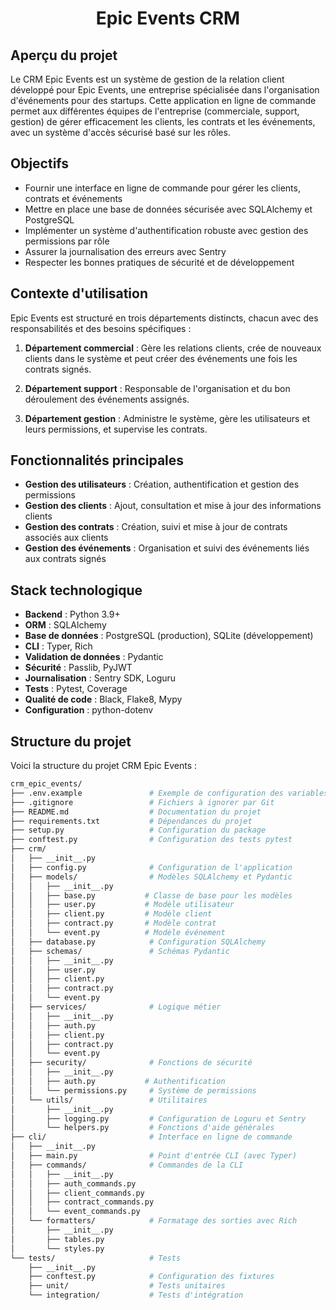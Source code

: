 
<h1 align="center">Epic Events CRM</h1>

## Aperçu du projet

Le CRM Epic Events est un système de gestion de la relation client développé pour Epic Events, une entreprise spécialisée dans l'organisation d'événements pour des startups. Cette application en ligne de commande permet aux différentes équipes de l'entreprise (commerciale, support, gestion) de gérer efficacement les clients, les contrats et les événements, avec un système d'accès sécurisé basé sur les rôles.

## Objectifs

- Fournir une interface en ligne de commande pour gérer les clients, contrats et événements
- Mettre en place une base de données sécurisée avec SQLAlchemy et PostgreSQL
- Implémenter un système d'authentification robuste avec gestion des permissions par rôle
- Assurer la journalisation des erreurs avec Sentry
- Respecter les bonnes pratiques de sécurité et de développement

## Contexte d'utilisation

Epic Events est structuré en trois départements distincts, chacun avec des responsabilités et des besoins spécifiques :

1. **Département commercial** : Gère les relations clients, crée de nouveaux clients dans le système et peut créer des événements une fois les contrats signés.

2. **Département support** : Responsable de l'organisation et du bon déroulement des événements assignés.

3. **Département gestion** : Administre le système, gère les utilisateurs et leurs permissions, et supervise les contrats.

## Fonctionnalités principales

- **Gestion des utilisateurs** : Création, authentification et gestion des permissions
- **Gestion des clients** : Ajout, consultation et mise à jour des informations clients
- **Gestion des contrats** : Création, suivi et mise à jour de contrats associés aux clients
- **Gestion des événements** : Organisation et suivi des événements liés aux contrats signés

## Stack technologique

- **Backend** : Python 3.9+
- **ORM** : SQLAlchemy
- **Base de données** : PostgreSQL (production), SQLite (développement)
- **CLI** : Typer, Rich
- **Validation de données** : Pydantic
- **Sécurité** : Passlib, PyJWT
- **Journalisation** : Sentry SDK, Loguru
- **Tests** : Pytest, Coverage
- **Qualité de code** : Black, Flake8, Mypy
- **Configuration** : python-dotenv


## Structure du projet
Voici la structure du projet CRM Epic Events :
```sh
crm_epic_events/
├── .env.example               # Exemple de configuration des variables d'environnement
├── .gitignore                 # Fichiers à ignorer par Git
├── README.md                  # Documentation du projet
├── requirements.txt           # Dépendances du projet
├── setup.py                   # Configuration du package
├── conftest.py                # Configuration des tests pytest
├── crm/
│   ├── __init__.py
│   ├── config.py              # Configuration de l'application
│   ├── models/                # Modèles SQLAlchemy et Pydantic
│   │   ├── __init__.py
│   │   ├── base.py           # Classe de base pour les modèles
│   │   ├── user.py           # Modèle utilisateur
│   │   ├── client.py         # Modèle client
│   │   ├── contract.py       # Modèle contrat
│   │   └── event.py          # Modèle événement
│   ├── database.py            # Configuration SQLAlchemy
│   ├── schemas/               # Schémas Pydantic
│   │   ├── __init__.py
│   │   ├── user.py
│   │   ├── client.py
│   │   ├── contract.py
│   │   └── event.py
│   ├── services/              # Logique métier
│   │   ├── __init__.py
│   │   ├── auth.py
│   │   ├── client.py
│   │   ├── contract.py
│   │   └── event.py
│   ├── security/              # Fonctions de sécurité
│   │   ├── __init__.py
│   │   ├── auth.py           # Authentification
│   │   └── permissions.py     # Système de permissions
│   └── utils/                 # Utilitaires
│       ├── __init__.py
│       ├── logging.py         # Configuration de Loguru et Sentry
│       └── helpers.py         # Fonctions d'aide générales
├── cli/                       # Interface en ligne de commande
│   ├── __init__.py
│   ├── main.py                # Point d'entrée CLI (avec Typer)
│   ├── commands/              # Commandes de la CLI
│   │   ├── __init__.py
│   │   ├── auth_commands.py
│   │   ├── client_commands.py
│   │   ├── contract_commands.py
│   │   └── event_commands.py
│   └── formatters/            # Formatage des sorties avec Rich
│       ├── __init__.py
│       ├── tables.py
│       └── styles.py
└── tests/                     # Tests
    ├── __init__.py
    ├── conftest.py            # Configuration des fixtures
    ├── unit/                  # Tests unitaires
    └── integration/           # Tests d'intégration
```